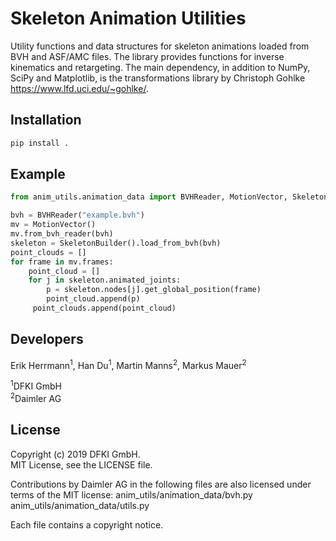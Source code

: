﻿# Skeleton Animation Utilities

Utility functions and data structures for skeleton animations loaded from BVH and ASF/AMC files. The library provides functions for inverse kinematics and retargeting. The main dependency, in addition to NumPy, SciPy and Matplotlib, is the transformations library by Christoph Gohlke https://www.lfd.uci.edu/~gohlke/.

## Installation

```bat
pip install .
```


## Example 

```python   
from anim_utils.animation_data import BVHReader, MotionVector, SkeletonBuilder   

bvh = BVHReader("example.bvh")   
mv = MotionVector()  
mv.from_bvh_reader(bvh)  
skeleton = SkeletonBuilder().load_from_bvh(bvh)  
point_clouds = []  
for frame in mv.frames:  
    point_cloud = []  
    for j in skeleton.animated_joints:  
        p = skeleton.nodes[j].get_global_position(frame)  
        point_cloud.append(p)  
     point_clouds.append(point_cloud)  

```
## Developers

Erik Herrmann<sup>1</sup>, Han Du<sup>1</sup>, Martin Manns<sup>2</sup>, Markus Mauer<sup>2</sup>
  
<sup>1</sup>DFKI GmbH  
<sup>2</sup>Daimler AG  


## License
Copyright (c) 2019 DFKI GmbH.  
MIT License, see the LICENSE file.

Contributions by Daimler AG in the following files are also licensed under terms of the MIT license:
anim_utils/animation_data/bvh.py  
anim_utils/animation_data/utils.py 

Each file contains a copyright notice.

